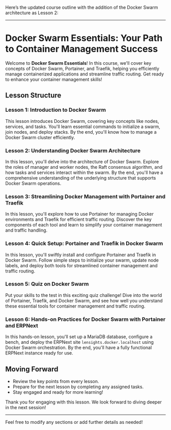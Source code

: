 Here’s the updated course outline with the addition of the Docker Swarm architecture as Lesson 2:

---

# Docker Swarm Essentials: Your Path to Container Management Success

Welcome to **Docker Swarm Essentials**! In this course, we'll cover key concepts of Docker Swarm, Portainer, and Traefik, helping you efficiently manage containerized applications and streamline traffic routing. Get ready to enhance your container management skills!

## Lesson Structure

### Lesson 1: Introduction to Docker Swarm
This lesson introduces Docker Swarm, covering key concepts like nodes, services, and tasks. You'll learn essential commands to initialize a swarm, join nodes, and deploy stacks. By the end, you'll know how to manage a Docker Swarm cluster efficiently.

### Lesson 2: Understanding Docker Swarm Architecture
In this lesson, you'll delve into the architecture of Docker Swarm. Explore the roles of manager and worker nodes, the Raft consensus algorithm, and how tasks and services interact within the swarm. By the end, you'll have a comprehensive understanding of the underlying structure that supports Docker Swarm operations.

### Lesson 3: Streamlining Docker Management with Portainer and Traefik
In this lesson, you'll explore how to use Portainer for managing Docker environments and Traefik for efficient traffic routing. Discover the key components of each tool and learn to simplify your container management and traffic handling.

### Lesson 4: Quick Setup: Portainer and Traefik in Docker Swarm
In this lesson, you'll swiftly install and configure Portainer and Traefik in Docker Swarm. Follow simple steps to initialize your swarm, update node labels, and deploy both tools for streamlined container management and traffic routing.

### Lesson 5: Quiz on Docker Swarm
Put your skills to the test in this exciting quiz challenge! Dive into the world of Portainer, Traefik, and Docker Swarm, and see how well you understand these essential tools for container management and traffic routing.

### Lesson 6: Hands-on Practices for Docker Swarm with Portainer and ERPNext
In this hands-on lesson, you'll set up a MariaDB database, configure a bench, and deploy the ERPNext site `lensights.docker.localhost` using Docker Swarm orchestration. By the end, you'll have a fully functional ERPNext instance ready for use.

## Moving Forward
- Review the key points from every lesson.
- Prepare for the next lesson by completing any assigned tasks.
- Stay engaged and ready for more learning!

Thank you for engaging with this lesson. We look forward to diving deeper in the next session!

--- 

Feel free to modify any sections or add further details as needed!
<!--stackedit_data:
eyJoaXN0b3J5IjpbMTkwNTMzMTg4MSwtMjcyMTc5MTU5LC0xMT
k5ODA2MzYsLTc1MTU2MjIyNCwtODI0NDg1NzgsMjAwOTIxNzA3
LC0yMTI0OTI4ODI2XX0=
-->